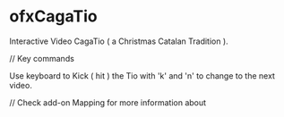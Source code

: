 ofxCagaTio
==========

Interactive Video CagaTio ( a Christmas Catalan Tradition ). 

// Key commands

Use keyboard to Kick ( hit ) the Tio with 'k' 
and 'n' to change to the next video.

// Check add-on Mapping for more information about

